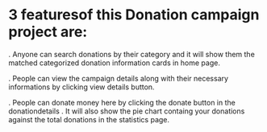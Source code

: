# 3 featuresof this Donation campaign project are:

. Anyone can search donations by their category and it will show them the matched categorized donation information cards in home page.

. People can view the campaign details along with their necessary informations by clicking view details button.

. People can donate money here by clicking the donate button in the donationdetails . It will also show the pie chart containg your donations against the total donations in the statistics page.


